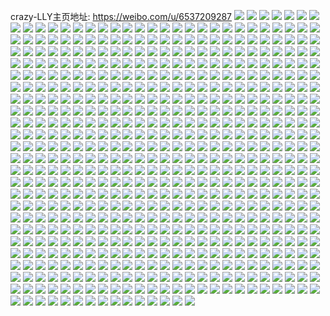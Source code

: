 crazy-LLY主页地址: https://weibo.com/u/6537209287 
![](https://wx4.sinaimg.cn/mw2000/0078psLtly1h8oh6zk3elj30u0140nas.jpg) 
![](https://wx4.sinaimg.cn/mw2000/0078psLtly1h8juodh611j3340340nph.jpg) 
![](https://wx4.sinaimg.cn/mw2000/0078psLtly1h8jupx2n4uj3340340u11.jpg) 
![](https://wx4.sinaimg.cn/mw2000/0078psLtly1h8juq86mkfj33403404qu.jpg) 
![](https://wx4.sinaimg.cn/mw2000/0078psLtly1h8jumfnzp6j33403401l2.jpg) 
![](https://wx4.sinaimg.cn/mw2000/0078psLtly1h8juq3m9xoj3340340e85.jpg) 
![](https://wx4.sinaimg.cn/mw2000/0078psLtly1h8juqcgt2bj32801o04qr.jpg) 
![](https://wx4.sinaimg.cn/mw2000/0078psLtly1h8juqgei5rj32801o04qr.jpg) 
![](https://wx4.sinaimg.cn/mw2000/0078psLtly1h8juqiqszwj31o0280x6q.jpg) 
![](https://wx4.sinaimg.cn/mw2000/0078psLtly1h8juql7s2qj31o0280npf.jpg) 
![](https://wx4.sinaimg.cn/mw2000/0078psLtly1h8juqlrm6fj30zo256ds8.jpg) 
![](https://wx4.sinaimg.cn/mw2000/0078psLtly1h8jfzvejz0j3340340u0y.jpg) 
![](https://wx4.sinaimg.cn/mw2000/0078psLtly1h8ex01qp75j33402c01kz.jpg) 
![](https://wx4.sinaimg.cn/mw2000/0078psLtly1h8ex0im0sfj33402c0u0z.jpg) 
![](https://wx4.sinaimg.cn/mw2000/0078psLtly1h8ex0qv8qkj32h335s4qr.jpg) 
![](https://wx4.sinaimg.cn/mw2000/0078psLtly1h8ex0zvnt3j32c0340x6t.jpg) 
![](https://wx4.sinaimg.cn/mw2000/0078psLtly1h8ex13hsgjj33402c07wk.jpg) 
![](https://wx4.sinaimg.cn/mw2000/0078psLtly1h8ex17qm9nj33402c04qs.jpg) 
![](https://wx4.sinaimg.cn/mw2000/0078psLtly1h85w8q8babj33402c0x6u.jpg) 
![](https://wx4.sinaimg.cn/mw2000/0078psLtly1h85w8sjncjj33402c07wo.jpg) 
![](https://wx4.sinaimg.cn/mw2000/0078psLtly1h85w8ueek9j31o0280npf.jpg) 
![](https://wx4.sinaimg.cn/mw2000/0078psLtly1h85w8oalf3j31o02807wk.jpg) 
![](https://wx4.sinaimg.cn/mw2000/0078psLtly1h85w8vtg9dj31o02804qs.jpg) 
![](https://wx4.sinaimg.cn/mw2000/0078psLtly1h85w8xuicsj33403401l2.jpg) 
![](https://wx4.sinaimg.cn/mw2000/0078psLtly1h85w9rzk27j32c03407wn.jpg) 
![](https://wx4.sinaimg.cn/mw2000/0078psLtly1h85wa9u7psj33402c0hdx.jpg) 
![](https://wx4.sinaimg.cn/mw2000/0078psLtly1h85wa7r6u5j32c0340e87.jpg) 
![](https://wx4.sinaimg.cn/mw2000/0078psLtly1h7le27sdu7j32c0340npi.jpg) 
![](https://wx4.sinaimg.cn/mw2000/0078psLtly1h7le25a6yxj32c0340kjq.jpg) 
![](https://wx4.sinaimg.cn/mw2000/0078psLtly1h7le4jvu4uj33402c0npi.jpg) 
![](https://wx4.sinaimg.cn/mw2000/0078psLtly1h7le2czqilj32c0340npi.jpg) 
![](https://wx4.sinaimg.cn/mw2000/0078psLtly1h7le44dujgj31o0280kjm.jpg) 
![](https://wx4.sinaimg.cn/mw2000/0078psLtly1h7le46xvk3j31o0280hdu.jpg) 
![](https://wx4.sinaimg.cn/mw2000/0078psLtly1h7le42lssoj32c0340qv5.jpg) 
![](https://wx4.sinaimg.cn/mw2000/0078psLtly1h7le482zwnj31o0280000.jpg) 
![](https://wx4.sinaimg.cn/mw2000/0078psLtly1h7le49c69wj31o0280x6p.jpg) 
![](https://wx4.sinaimg.cn/mw2000/0078psLtly1h7le4ai4kmj31o02804qq.jpg) 
![](https://wx4.sinaimg.cn/mw2000/0078psLtly1h7le414aznj32c03407wj.jpg) 
![](https://wx4.sinaimg.cn/mw2000/0078psLtly1h7le4bju74j32c03404qr.jpg) 
![](https://wx4.sinaimg.cn/mw2000/0078psLtly1h79tpm91lij32c0340nhh.jpg) 
![](https://wx4.sinaimg.cn/mw2000/0078psLtly1h79tpo6uiej32c03404pg.jpg) 
![](https://wx4.sinaimg.cn/mw2000/0078psLtly1h79tpqbvopj32c0340x6s.jpg) 
![](https://wx4.sinaimg.cn/mw2000/0078psLtly1h79tpkcd5qj32c03407u2.jpg) 
![](https://wx4.sinaimg.cn/mw2000/0078psLtly1h79tps6hr1j32c0340ww3.jpg) 
![](https://wx4.sinaimg.cn/mw2000/0078psLtly1h79tpti82oj32c03407wi.jpg) 
![](https://wx4.sinaimg.cn/mw2000/0078psLtly1h6pvk4962dj335s23ux6v.jpg) 
![](https://wx4.sinaimg.cn/mw2000/0078psLtly1h6pvk7nw6lj32801o016u.jpg) 
![](https://wx4.sinaimg.cn/mw2000/0078psLtly1h6pvkc0gd3j33432c0e81.jpg) 
![](https://wx4.sinaimg.cn/mw2000/0078psLtly1h6pvkfnggzj33402bxqv7.jpg) 
![](https://wx4.sinaimg.cn/mw2000/0078psLtly1h6pvkikhlyj31o0280qv6.jpg) 
![](https://wx4.sinaimg.cn/mw2000/0078psLtly1h6pvkpbrbsj335s23u1l4.jpg) 
![](https://wx4.sinaimg.cn/mw2000/0078psLtly1h6pvksvexvj31o0280hdv.jpg) 
![](https://wx4.sinaimg.cn/mw2000/0078psLtly1h6pvjxzhshj31o0280b29.jpg) 
![](https://wx4.sinaimg.cn/mw2000/0078psLtly1h6pvkvti08j31o02807wh.jpg) 
![](https://wx4.sinaimg.cn/mw2000/0078psLtly1h6pvll5v14j323v35sx6t.jpg) 
![](https://wx4.sinaimg.cn/mw2000/0078psLtly1h6pvlqoo06j32c0340hdt.jpg) 
![](https://wx4.sinaimg.cn/mw2000/0078psLtly1h6pvmjw7foj334022nu0x.jpg) 
![](https://wx4.sinaimg.cn/mw2000/0078psLtly1h6pvmoy6tfj323u35s4qt.jpg) 
![](https://wx4.sinaimg.cn/mw2000/0078psLtly1h6pvmvqgq5j323v35su13.jpg) 
![](https://wx4.sinaimg.cn/mw2000/0078psLtly1h6pvn2nfnvj322o340qva.jpg) 
![](https://wx4.sinaimg.cn/mw2000/0078psLtly1h6oos2reh9j31o0280b29.jpg) 
![](https://wx4.sinaimg.cn/mw2000/0078psLtly1h6ooskzz4bj31o0280npd.jpg) 
![](https://wx4.sinaimg.cn/mw2000/0078psLtly1h6oosnf7erj31o0280e82.jpg) 
![](https://wx4.sinaimg.cn/mw2000/0078psLtly1h6oosp495yj31o0280e81.jpg) 
![](https://wx4.sinaimg.cn/mw2000/0078psLtly1h6oot24ceyj33402c01l0.jpg) 
![](https://wx4.sinaimg.cn/mw2000/0078psLtly1h6oot50ll1j32c0340npe.jpg) 
![](https://wx4.sinaimg.cn/mw2000/0078psLtly1h6ootc10hhj31o0280hdu.jpg) 
![](https://wx4.sinaimg.cn/mw2000/0078psLtly1h6oou1af7oj32c0340kjm.jpg) 
![](https://wx4.sinaimg.cn/mw2000/0078psLtly1h6ooudvgttj32c03404qp.jpg) 
![](https://wx4.sinaimg.cn/mw2000/0078psLtly1h6oouq3ggmj32pp340u10.jpg) 
![](https://wx4.sinaimg.cn/mw2000/0078psLtly1h6oous7ig7j32pp340qv6.jpg) 
![](https://wx4.sinaimg.cn/mw2000/0078psLtgy1h69ypt9uepj33402c0e81.jpg) 
![](https://wx4.sinaimg.cn/mw2000/0078psLtgy1h69ypwdd66j30u0140dri.jpg) 
![](https://wx4.sinaimg.cn/mw2000/0078psLtgy1h69ypr4yxyj33402c0do4.jpg) 
![](https://wx4.sinaimg.cn/mw2000/0078psLtgy1h69yp6vg7vj31ju27wacf.jpg) 
![](https://wx4.sinaimg.cn/mw2000/0078psLtgy1h68s7cqo0yj31o0280u0x.jpg) 
![](https://wx4.sinaimg.cn/mw2000/0078psLtgy1h68s7nx3esj32d51rwkjs.jpg) 
![](https://wx4.sinaimg.cn/mw2000/0078psLtly1h57bfsd22dj31o0280u0x.jpg) 
![](https://wx4.sinaimg.cn/mw2000/0078psLtly1h57bfv09lmj32ca3407wj.jpg) 
![](https://wx4.sinaimg.cn/mw2000/0078psLtly1h51wrxa2s6j31ls27x7wi.jpg) 
![](https://wx4.sinaimg.cn/mw2000/0078psLtly1h51wryz6qoj31o0280hdu.jpg) 
![](https://wx4.sinaimg.cn/mw2000/0078psLtly1h51ws0u6exj31o0280npe.jpg) 
![](https://wx4.sinaimg.cn/mw2000/0078psLtly1h51ws2th2bj31o0280e82.jpg) 
![](https://wx4.sinaimg.cn/mw2000/0078psLtly1h4w4h54r3tj32c0340x6r.jpg) 
![](https://wx4.sinaimg.cn/mw2000/0078psLtly1h4w4hg9591j32c0340u0y.jpg) 
![](https://wx4.sinaimg.cn/mw2000/0078psLtly1h4lbco412zj31o029kb2a.jpg) 
![](https://wx4.sinaimg.cn/mw2000/0078psLtly1h46bsj2ir6j31qn2804qq.jpg) 
![](https://wx4.sinaimg.cn/mw2000/0078psLtly1h3zhun09eqj33492c0hdv.jpg) 
![](https://wx4.sinaimg.cn/mw2000/0078psLtly1h2slcecktij3340340b2d.jpg) 
![](https://wx4.sinaimg.cn/mw2000/0078psLtly1h2slcfj45lj33403407wk.jpg) 
![](https://wx4.sinaimg.cn/mw2000/0078psLtly1h2slchjxo5j31o0280b2a.jpg) 
![](https://wx4.sinaimg.cn/mw2000/0078psLtly1h2hfqob653j32c0340kjo.jpg) 
![](https://wx4.sinaimg.cn/mw2000/0078psLtly1h2hfqmve42j31o0280kjn.jpg) 
![](https://wx4.sinaimg.cn/mw2000/0078psLtly1h2hfqplgawj33402c07wk.jpg) 
![](https://wx4.sinaimg.cn/mw2000/0078psLtly1h2hfqr8camj32c0340u11.jpg) 
![](https://wx4.sinaimg.cn/mw2000/0078psLtly1h2hfqkomofj31o02804qr.jpg) 
![](https://wx4.sinaimg.cn/mw2000/0078psLtly1h2hfqsu1mqj32c03404qt.jpg) 
![](https://wx4.sinaimg.cn/mw2000/0078psLtly1h2hfqvh84qj33402c0u10.jpg) 
![](https://wx4.sinaimg.cn/mw2000/0078psLtly1h2hfqwz24tj32c03407wm.jpg) 
![](https://wx4.sinaimg.cn/mw2000/0078psLtly1h2hfqy9tcij32c0340npg.jpg) 
![](https://wx4.sinaimg.cn/mw2000/0078psLtly1h2hfr0fttuj33402c0u11.jpg) 
![](https://wx4.sinaimg.cn/mw2000/0078psLtly1h2hfr2myk7j33402c0e84.jpg) 
![](https://wx4.sinaimg.cn/mw2000/0078psLtly1h2hfr3oo0uj32c03404qr.jpg) 
![](https://wx4.sinaimg.cn/mw2000/0078psLtly1h2hfr4f0cwj32c03404qq.jpg) 
![](https://wx4.sinaimg.cn/mw2000/0078psLtly1h1rud3g8yaj32c0340kjm.jpg) 
![](https://wx4.sinaimg.cn/mw2000/0078psLtly1h1rud0yjgij32dc35shdu.jpg) 
![](https://wx4.sinaimg.cn/mw2000/0078psLtly1h1rud5hf1mj326u2s5hdu.jpg) 
![](https://wx4.sinaimg.cn/mw2000/0078psLtly1h1rudlcj9yj31o02801l0.jpg) 
![](https://wx4.sinaimg.cn/mw2000/0078psLtly1h1rudu8nzkj31o0280kjm.jpg) 
![](https://wx4.sinaimg.cn/mw2000/0078psLtly1h1rue06de4j33402c0e82.jpg) 
![](https://wx4.sinaimg.cn/mw2000/0078psLtly1h1iqzi62flj333z2bz7wm.jpg) 
![](https://wx4.sinaimg.cn/mw2000/0078psLtly1h1irmjc71qj31fd256hdt.jpg) 
![](https://wx4.sinaimg.cn/mw2000/0078psLtly1h1irmkmn8bj31o02801ky.jpg) 
![](https://wx4.sinaimg.cn/mw2000/0078psLtly1h1irmig5hrj32dc35skjo.jpg) 
![](https://wx4.sinaimg.cn/mw2000/0078psLtly1h1isetseqxj31o0280hdt.jpg) 
![](https://wx4.sinaimg.cn/mw2000/0078psLtly1h1iseubh00j31o0280e81.jpg) 
![](https://wx4.sinaimg.cn/mw2000/0078psLtly1h1hn04nwagj33402c0npf.jpg) 
![](https://wx4.sinaimg.cn/mw2000/0078psLtly1h1hn03la3ij31hc0u0dzi.jpg) 
![](https://wx4.sinaimg.cn/mw2000/0078psLtly1h1hn02v9n2j33402c0kjm.jpg) 
![](https://wx4.sinaimg.cn/mw2000/0078psLtly1h1a9faowwyj33402c04qr.jpg) 
![](https://wx4.sinaimg.cn/mw2000/0078psLtly1h1a9f3he6oj33402c0x6q.jpg) 
![](https://wx4.sinaimg.cn/mw2000/0078psLtly1h1a9f4ws8fj32c0340x6q.jpg) 
![](https://wx4.sinaimg.cn/mw2000/0078psLtly1h1a9f6pkydj33402c0npf.jpg) 
![](https://wx4.sinaimg.cn/mw2000/0078psLtly1h1a9gxpw9ej31o0280e81.jpg) 
![](https://wx4.sinaimg.cn/mw2000/0078psLtly1h1a9f83eosj33402c01kz.jpg) 
![](https://wx4.sinaimg.cn/mw2000/0078psLtly1h1a9f9b10pj33402c04qq.jpg) 
![](https://wx4.sinaimg.cn/mw2000/0078psLtly1h1a9fc68ncj31o0280u0x.jpg) 
![](https://wx4.sinaimg.cn/mw2000/0078psLtly1h0t6bdnunsj33402c0u0x.jpg) 
![](https://wx4.sinaimg.cn/mw2000/0078psLtly1h0olikwqvtj32c03401ky.jpg) 
![](https://wx4.sinaimg.cn/mw2000/0078psLtly1h0oliml6q6j31o0280npd.jpg) 
![](https://wx4.sinaimg.cn/mw2000/0078psLtly1h0oliob6rzj33402c0kjp.jpg) 
![](https://wx4.sinaimg.cn/mw2000/0078psLtly1h0olipghbwj31o02801ky.jpg) 
![](https://wx4.sinaimg.cn/mw2000/0078psLtly1h04l5h47ioj31o02807wi.jpg) 
![](https://wx4.sinaimg.cn/mw2000/0078psLtly1h04l8f3yxqj31o02807wi.jpg) 
![](https://wx4.sinaimg.cn/mw2000/0078psLtly1gzr5m4d0ltj32c0340b29.jpg) 
![](https://wx4.sinaimg.cn/mw2000/0078psLtly1gzr5m4vdmbj32qo1d8dzo.jpg) 
![](https://wx4.sinaimg.cn/mw2000/0078psLtly1gzr5m754ogj3280280x6s.jpg) 
![](https://wx4.sinaimg.cn/mw2000/0078psLtly1gzr5m9wyk2j31o02801kz.jpg) 
![](https://wx4.sinaimg.cn/mw2000/0078psLtly1gzr5mb263uj32c0340hdv.jpg) 
![](https://wx4.sinaimg.cn/mw2000/0078psLtly1gzm89p87hij31xs280u0x.jpg) 
![](https://wx4.sinaimg.cn/mw2000/0078psLtly1gzm89ngpb0j31o0280hdt.jpg) 
![](https://wx4.sinaimg.cn/mw2000/0078psLtly1gyhtzqkpydj30zv1wk7p0.jpg) 
![](https://wx4.sinaimg.cn/mw2000/0078psLtly1gyhtzr9p6wj31i0280kir.jpg) 
![](https://wx4.sinaimg.cn/mw2000/0078psLtly1gyhtzrwdssj31o02807wh.jpg) 
![](https://wx4.sinaimg.cn/mw2000/0078psLtly1gyhtzpr6gij31j2280quy.jpg) 
![](https://wx4.sinaimg.cn/mw2000/0078psLtly1gyhtzt6pb4j31jq27z1kx.jpg) 
![](https://wx4.sinaimg.cn/mw2000/0078psLtly1gyhtzts5w7j31o0280gz3.jpg) 
![](https://wx4.sinaimg.cn/mw2000/0078psLtly1gyhtzudke8j31o02807hf.jpg) 
![](https://wx4.sinaimg.cn/mw2000/0078psLtly1gyhtzut10wj31jx27ztno.jpg) 
![](https://wx4.sinaimg.cn/mw2000/0078psLtly1gyhtzv55qpj31391b0jyc.jpg) 
![](https://wx4.sinaimg.cn/mw2000/0078psLtly1gy7ke1xyu2j30u02a8qgu.jpg) 
![](https://wx4.sinaimg.cn/mw2000/0078psLtly1gy7ke2ez23j31400u0n3l.jpg) 
![](https://wx4.sinaimg.cn/mw2000/0078psLtly1gy7kf9mckaj31sx0u0drq.jpg) 
![](https://wx4.sinaimg.cn/mw2000/0078psLtly1gy7kg585vtj30u01904b5.jpg) 
![](https://wx4.sinaimg.cn/mw2000/0078psLtly1gy7kg4nl56j31sx0u0gxk.jpg) 
![](https://wx4.sinaimg.cn/mw2000/0078psLtly1gy6o1fd5d2j30u01404az.jpg) 
![](https://wx4.sinaimg.cn/mw2000/0078psLtly1gy6o1a3e4lj30u01sxtkg.jpg) 
![](https://wx4.sinaimg.cn/mw2000/0078psLtly1gy6o1b98nwj30u01szn7m.jpg) 
![](https://wx4.sinaimg.cn/mw2000/0078psLtly1gy6o1c8s0yj30u0140tls.jpg) 
![](https://wx4.sinaimg.cn/mw2000/0078psLtly1gy6o1cvo7qj30u0140467.jpg) 
![](https://wx4.sinaimg.cn/mw2000/0078psLtly1gy6o153q19j30u0140gut.jpg) 
![](https://wx4.sinaimg.cn/mw2000/0078psLtly1gy6o1dc89nj30u0140n8r.jpg) 
![](https://wx4.sinaimg.cn/mw2000/0078psLtly1gy6o1droy3j31hc0u0tip.jpg) 
![](https://wx4.sinaimg.cn/mw2000/0078psLtly1gy6o1eeryrj30u0140447.jpg) 
![](https://wx4.sinaimg.cn/mw2000/0078psLtly1gy3vlrs1e5j31d82yi1kx.jpg) 
![](https://wx4.sinaimg.cn/mw2000/0078psLtly1gy3vlwelcbj333z2bze85.jpg) 
![](https://wx4.sinaimg.cn/mw2000/0078psLtly1gxxbud2l5vj30u01sxtkq.jpg) 
![](https://wx4.sinaimg.cn/mw2000/0078psLtly1gxxbucgfm2j30u01sxtkp.jpg) 
![](https://wx4.sinaimg.cn/mw2000/0078psLtly1gxsc80r7n7j30u00u0q8x.jpg) 
![](https://wx4.sinaimg.cn/mw2000/0078psLtly1gxonp91yayj30u013rgtu.jpg) 
![](https://wx4.sinaimg.cn/mw2000/0078psLtly1gxonpltwafj30u00u0wj8.jpg) 
![](https://wx4.sinaimg.cn/mw2000/0078psLtly1gxaak0uq12j31d82yinmk.jpg) 
![](https://wx4.sinaimg.cn/mw2000/0078psLtly1gxaatgz9coj32yi2yinpe.jpg) 
![](https://wx4.sinaimg.cn/mw2000/0078psLtly1gxaalqai7pj33403407wk.jpg) 
![](https://wx4.sinaimg.cn/mw2000/0078psLtly1gxaaki9dfwj31d82yi1kx.jpg) 
![](https://wx4.sinaimg.cn/mw2000/0078psLtly1gxaav8osz3j32yi1d8b29.jpg) 
![](https://wx4.sinaimg.cn/mw2000/0078psLtly1gxaaoxphfzj3340340hdw.jpg) 
![](https://wx4.sinaimg.cn/mw2000/0078psLtly1gxaakkpg73j31o0280e81.jpg) 
![](https://wx4.sinaimg.cn/mw2000/0078psLtly1gxaap8a2sdj31o02801kx.jpg) 
![](https://wx4.sinaimg.cn/mw2000/0078psLtly1gxaawtzaduj32j635sqv7.jpg) 
![](https://wx4.sinaimg.cn/mw2000/0078psLtly1gxaakxibjrj31o02804qp.jpg) 
![](https://wx4.sinaimg.cn/mw2000/0078psLtly1gxaap4493rj31o02804qp.jpg) 
![](https://wx4.sinaimg.cn/mw2000/0078psLtly1gxack3rxfej3340340e84.jpg) 
![](https://wx4.sinaimg.cn/mw2000/0078psLtly1gx5rcj0zi4j32802801ky.jpg) 
![](https://wx4.sinaimg.cn/mw2000/0078psLtly1gx5rcm7u9yj3280280qv5.jpg) 
![](https://wx4.sinaimg.cn/mw2000/0078psLtly1gx5rcx2zx1j31o0280u0y.jpg) 
![](https://wx4.sinaimg.cn/mw2000/0078psLtly1gx5rc9aqnwj3280280b2a.jpg) 
![](https://wx4.sinaimg.cn/mw2000/0078psLtly1gx5rd2m79tj31w02iokjm.jpg) 
![](https://wx4.sinaimg.cn/mw2000/0078psLtly1gx5rd5ffbij325p25pb29.jpg) 
![](https://wx4.sinaimg.cn/mw2000/0078psLtly1gwlzex24eoj33402c0qva.jpg) 
![](https://wx4.sinaimg.cn/mw2000/0078psLtly1gwlzfazxb1j32c0340x6u.jpg) 
![](https://wx4.sinaimg.cn/mw2000/0078psLtly1gwlzfhud7aj32yo1o0e84.jpg) 
![](https://wx4.sinaimg.cn/mw2000/0078psLtly1gwlzfq44d6j329i2lq7wj.jpg) 
![](https://wx4.sinaimg.cn/mw2000/0078psLtly1gwlzen0as7j31o0280qv7.jpg) 
![](https://wx4.sinaimg.cn/mw2000/0078psLtly1gwlzfyh4xfj31o0280npe.jpg) 
![](https://wx4.sinaimg.cn/mw2000/0078psLtly1gwlzg6d3gfj31o02801ky.jpg) 
![](https://wx4.sinaimg.cn/mw2000/0078psLtly1gwlzgct8v4j31o0280kjm.jpg) 
![](https://wx4.sinaimg.cn/mw2000/0078psLtly1gwlzgjp2dkj31o0280e82.jpg) 
![](https://wx4.sinaimg.cn/mw2000/0078psLtly1gwlzh7b4vij31lw257kjo.jpg) 
![](https://wx4.sinaimg.cn/mw2000/0078psLtly1gwlzh26w7rj31lq24znpg.jpg) 
![](https://wx4.sinaimg.cn/mw2000/0078psLtly1gwkt6y036pj33402c07wk.jpg) 
![](https://wx4.sinaimg.cn/mw2000/0078psLtly1gwkt6jx5n8j33402c0npf.jpg) 
![](https://wx4.sinaimg.cn/mw2000/0078psLtly1gwkt7w882xj33402c07wk.jpg) 
![](https://wx4.sinaimg.cn/mw2000/0078psLtly1gwkt8borskj31o0280hdu.jpg) 
![](https://wx4.sinaimg.cn/mw2000/0078psLtly1gwkt8olhrqj31d82yib2b.jpg) 
![](https://wx4.sinaimg.cn/mw2000/0078psLtly1gwkt9tzziuj31o023pu0x.jpg) 
![](https://wx4.sinaimg.cn/mw2000/0078psLtly1gwkt9opj1sj31nz280qv5.jpg) 
![](https://wx4.sinaimg.cn/mw2000/0078psLtly1gwkt9530hxj32802yox6t.jpg) 
![](https://wx4.sinaimg.cn/mw2000/0078psLtly1gwkt9jf3amj32802yox6t.jpg) 
![](https://wx4.sinaimg.cn/mw2000/0078psLtly1gwjm1m314mj31o0280kjm.jpg) 
![](https://wx4.sinaimg.cn/mw2000/0078psLtly1gwjm24iteij31o0280x6u.jpg) 
![](https://wx4.sinaimg.cn/mw2000/0078psLtly1gwjm2hl7maj31o0280x6u.jpg) 
![](https://wx4.sinaimg.cn/mw2000/0078psLtly1gwjm1epiojj31o0280kjm.jpg) 
![](https://wx4.sinaimg.cn/mw2000/0078psLtly1gwi4fwmywmj32c02qi7wi.jpg) 
![](https://wx4.sinaimg.cn/mw2000/0078psLtly1gwi4fsixfqj32c0340qv6.jpg) 
![](https://wx4.sinaimg.cn/mw2000/0078psLtly1gwi4g9v8cfj3340340e85.jpg) 
![](https://wx4.sinaimg.cn/mw2000/0078psLtly1gwi4gulg73j31401401ga.jpg) 
![](https://wx4.sinaimg.cn/mw2000/0078psLtly1gwi4gn51h4j3340340kjo.jpg) 
![](https://wx4.sinaimg.cn/mw2000/0078psLtly1gwi4gt9k32j3340340kjn.jpg) 
![](https://wx4.sinaimg.cn/mw2000/0078psLtly1gwh41jl3h2j33402c0npi.jpg) 
![](https://wx4.sinaimg.cn/mw2000/0078psLtly1gwh41rucycj33402c0hdx.jpg) 
![](https://wx4.sinaimg.cn/mw2000/0078psLtly1gwh41vjr9yj33402c0b2e.jpg) 
![](https://wx4.sinaimg.cn/mw2000/0078psLtly1gwh49y6wxyj32c0340x6t.jpg) 
![](https://wx4.sinaimg.cn/mw2000/0078psLtly1gwh4a6tkeoj32bc334npg.jpg) 
![](https://wx4.sinaimg.cn/mw2000/0078psLtly1gwh4bf5ufuj31o0281x6r.jpg) 
![](https://wx4.sinaimg.cn/mw2000/0078psLtly1gvwatvc8ydj31oy280hdu.jpg) 
![](https://wx4.sinaimg.cn/mw2000/0078psLtly1gvwatx4900j31o02i14qq.jpg) 
![](https://wx4.sinaimg.cn/mw2000/0078psLtly1gvwau01bn3j31o02i51kz.jpg) 
![](https://wx4.sinaimg.cn/mw2000/0078psLtly1gvwau1on7gj31o0280x6p.jpg) 
![](https://wx4.sinaimg.cn/mw2000/0078psLtly1gvmxtwz7qdj6280280b2a02.jpg) 
![](https://wx4.sinaimg.cn/mw2000/0078psLtly1gud71e4nirj63402c0b2a02.jpg) 
![](https://wx4.sinaimg.cn/mw2000/0078psLtly1gu01eljlf7j31sc2ds7wi.jpg) 
![](https://wx4.sinaimg.cn/mw2000/0078psLtly1gu01i2cgboj32c03407wj.jpg) 
![](https://wx4.sinaimg.cn/mw2000/0078psLtly1gtu4yj34jjj30u0140dsr.jpg) 
![](https://wx4.sinaimg.cn/mw2000/0078psLtly1gtu4y30epij30u0140157.jpg) 
![](https://wx4.sinaimg.cn/mw2000/0078psLtly1gtu4wyan3cj30u0140tkd.jpg) 
![](https://wx4.sinaimg.cn/mw2000/0078psLtly1gtu4xix9mqj30u0140n9n.jpg) 
![](https://wx4.sinaimg.cn/mw2000/0078psLtly1gtu4yaq93ej30u0140k5l.jpg) 
![](https://wx4.sinaimg.cn/mw2000/0078psLtly1gtu4wjfdngj30u01407hr.jpg) 
![](https://wx4.sinaimg.cn/mw2000/0078psLtly1gtqrmu98fgj3280280npd.jpg) 
![](https://wx4.sinaimg.cn/mw2000/0078psLtly1gtgrl2oz6zj322o0yib29.jpg) 
![](https://wx4.sinaimg.cn/mw2000/0078psLtly1gtgrl8ahsyj322o0yinpd.jpg) 
![](https://wx4.sinaimg.cn/mw2000/0078psLtly1gtgrlpksbbj322o0yihdu.jpg) 
![](https://wx4.sinaimg.cn/mw2000/0078psLtly1gtf21fpyduj31a40mm1kx.jpg) 
![](https://wx4.sinaimg.cn/mw2000/0078psLtly1gtf21g6v1pj31dm0oe4iw.jpg) 
![](https://wx4.sinaimg.cn/mw2000/0078psLtly1gtf22djwfyj316i0p5duj.jpg) 
![](https://wx4.sinaimg.cn/mw2000/0078psLtly1gsbvp6jv6hj32c0340npd.jpg) 
![](https://wx4.sinaimg.cn/mw2000/0078psLtly1gsbvpfyrwwj32bc334b2a.jpg) 
![](https://wx4.sinaimg.cn/mw2000/0078psLtly1gsbvpce9zjj32c0340kjm.jpg) 
![](https://wx4.sinaimg.cn/mw2000/0078psLtly1gsbvpoa4lhj32c0340e82.jpg) 
![](https://wx4.sinaimg.cn/mw2000/0078psLtly1gsbvpjpwq2j32c0340e82.jpg) 
![](https://wx4.sinaimg.cn/mw2000/0078psLtly1gsbvps5ft4j32c0340e82.jpg) 
![](https://wx4.sinaimg.cn/mw2000/0078psLtly1gry1v7w5cdj31o02804qp.jpg) 
![](https://wx4.sinaimg.cn/mw2000/0078psLtly1gqfhybl44zj31u0280hdw.jpg) 
![](https://wx4.sinaimg.cn/mw2000/0078psLtly1gqfhyc86oqj30yf1s0tmt.jpg) 
![](https://wx4.sinaimg.cn/mw2000/0078psLtly1gpqjh8xjtsj33402c0x76.jpg) 
![](https://wx4.sinaimg.cn/mw2000/0078psLtly1gpqjgx6jnuj335s23unpi.jpg) 
![](https://wx4.sinaimg.cn/mw2000/0078psLtly1gpqjhdnbz6j335s23u4qw.jpg) 
![](https://wx4.sinaimg.cn/mw2000/0078psLtgy3gpfvgubj5wj31kw16oe83.jpg) 
![](https://wx4.sinaimg.cn/mw2000/0078psLtgy3gpfvgtitk9j31kw16o4qs.jpg) 
![](https://wx4.sinaimg.cn/mw2000/0078psLtgy3gpfvgsn7vnj31kw16o1kz.jpg) 
![](https://wx4.sinaimg.cn/mw2000/0078psLtgy3gpfvgu9uppj31kw16o7wk.jpg) 
![](https://wx4.sinaimg.cn/mw2000/0078psLtgy3gpfvgxl3hoj31kw16okjn.jpg) 
![](https://wx4.sinaimg.cn/mw2000/0078psLtgy3gpfvgv8fc2j31kw16onpe.jpg) 
![](https://wx4.sinaimg.cn/mw2000/0078psLtgy1gpdf7gaeeyj32c0340u0z.jpg) 
![](https://wx4.sinaimg.cn/mw2000/0078psLtgy1gpdf7l32ccj33402c0e83.jpg) 
![](https://wx4.sinaimg.cn/mw2000/0078psLtgy1gpdf7p4pxlj31o0280b2a.jpg) 
![](https://wx4.sinaimg.cn/mw2000/0078psLtgy1gpdf7bmtrqj33402c0npe.jpg) 
![](https://wx4.sinaimg.cn/mw2000/0078psLtgy1gpdf7tcotkj32c035ukjp.jpg) 
![](https://wx4.sinaimg.cn/mw2000/0078psLtgy1gpdf867zkaj32c0340b2n.jpg) 
![](https://wx4.sinaimg.cn/mw2000/0078psLtly1gom0oo114mj31o02801ky.jpg) 
![](https://wx4.sinaimg.cn/mw2000/0078psLtly1gom0omnv74j31o0280u0x.jpg) 
![](https://wx4.sinaimg.cn/mw2000/0078psLtly1gom0oppigwj31o0280e82.jpg) 
![](https://wx4.sinaimg.cn/mw2000/0078psLtly1gom0or24b0j31o02801ky.jpg) 
![](https://wx4.sinaimg.cn/mw2000/0078psLtly1gocgd6vkkej324t280hdu.jpg) 
![](https://wx4.sinaimg.cn/mw2000/0078psLtly1gocgd5ng89j324t2807wi.jpg) 
![](https://wx4.sinaimg.cn/mw2000/0078psLtly1gocgdbi9mnj324t280kjm.jpg) 
![](https://wx4.sinaimg.cn/mw2000/0078psLtly1gnqirvsejej33402c0b29.jpg) 
![](https://wx4.sinaimg.cn/mw2000/0078psLtly1gnqiry3m3cj31o0280e82.jpg) 
![](https://wx4.sinaimg.cn/mw2000/0078psLtly1gnqis1ijf5j31o0280hdu.jpg) 
![](https://wx4.sinaimg.cn/mw2000/0078psLtly1gn98qep913j33402c0b29.jpg) 
![](https://wx4.sinaimg.cn/mw2000/0078psLtly1gn98qgi1goj32c0340qv6.jpg) 
![](https://wx4.sinaimg.cn/mw2000/0078psLtly1gn3caomsxzj335s23ue82.jpg) 
![](https://wx4.sinaimg.cn/mw2000/0078psLtly1gn3capw8qzj33402c0b2b.jpg) 
![](https://wx4.sinaimg.cn/mw2000/0078psLtly1gn3cao1wl6j33401r0kjl.jpg) 
![](https://wx4.sinaimg.cn/mw2000/0078psLtly1gn3caqmwknj33401r0qv5.jpg) 
![](https://wx4.sinaimg.cn/mw2000/0078psLtly1gn3carai1ij33402c0npe.jpg) 
![](https://wx4.sinaimg.cn/mw2000/0078psLtly1gn3caruxzaj31o0280u0x.jpg) 
![](https://wx4.sinaimg.cn/mw2000/0078psLtly1gmdyopabu7j31o02801kx.jpg) 
![](https://wx4.sinaimg.cn/mw2000/0078psLtly1gmdyoo7riaj31o0280b2a.jpg) 
![](https://wx4.sinaimg.cn/mw2000/0078psLtly1gmdyoq4hoij31lo280b2a.jpg) 
![](https://wx4.sinaimg.cn/mw2000/0078psLtly1gm82b6agrhj31o02801kx.jpg) 
![](https://wx4.sinaimg.cn/mw2000/0078psLtly1gm82b99qigj31o02yox6p.jpg) 
![](https://wx4.sinaimg.cn/mw2000/0078psLtly1gm82baodpwj3280280b2a.jpg) 
![](https://wx4.sinaimg.cn/mw2000/0078psLtly1gm82bsh6l1j335s1rwx6p.jpg) 
![](https://wx4.sinaimg.cn/mw2000/0078psLtly1gm4vt6o5foj30ag0aqgmf.jpg) 
![](https://wx4.sinaimg.cn/mw2000/0078psLtly1gm2iz6oy6mj30xj1cf4dz.jpg) 
![](https://wx4.sinaimg.cn/mw2000/0078psLtly1glta85zk86j31qb2q9e81.jpg) 
![](https://wx4.sinaimg.cn/mw2000/0078psLtly1glta87krf8j32c03407wh.jpg) 
![](https://wx4.sinaimg.cn/mw2000/0078psLtly1glta8al0qwj31o0280x6p.jpg) 
![](https://wx4.sinaimg.cn/mw2000/0078psLtly1glta8bu79vj31o02801ky.jpg) 
![](https://wx4.sinaimg.cn/mw2000/0078psLtly1glta8cw2jvj31o0280x6p.jpg) 
![](https://wx4.sinaimg.cn/mw2000/0078psLtly1glta8drfktj31o0280u0x.jpg) 
![](https://wx4.sinaimg.cn/mw2000/0078psLtly1glta8el96gj31o0280npd.jpg) 
![](https://wx4.sinaimg.cn/mw2000/0078psLtly1glta96c0arj33402c0kjl.jpg) 
![](https://wx4.sinaimg.cn/mw2000/0078psLtgy1gliz0zxm4dj31o01o0b29.jpg) 
![](https://wx4.sinaimg.cn/mw2000/0078psLtgy1gliz0usuk1j33401xy7wh.jpg) 
![](https://wx4.sinaimg.cn/mw2000/0078psLtgy1gliz0yqq01j31o01o07wh.jpg) 
![](https://wx4.sinaimg.cn/mw2000/0078psLtgy1gliz10wnfxj31o01o07wh.jpg) 
![](https://wx4.sinaimg.cn/mw2000/0078psLtgy1gliz0xgbe3j31o02804qp.jpg) 
![](https://wx4.sinaimg.cn/mw2000/0078psLtgy1gliz1cwzbkj31o01o04qp.jpg) 
![](https://wx4.sinaimg.cn/mw2000/0078psLtgy1gl8awt5yy9j32c03401l0.jpg) 
![](https://wx4.sinaimg.cn/mw2000/0078psLtgy1gl8awuechgj32c0318hdu.jpg) 
![](https://wx4.sinaimg.cn/mw2000/0078psLtgy1gl8awwxziuj33402c0hdt.jpg) 
![](https://wx4.sinaimg.cn/mw2000/0078psLtgy1gl8awz75caj31z22m6kjl.jpg) 
![](https://wx4.sinaimg.cn/mw2000/0078psLtly1gkwm0q1m04j31o0280u0x.jpg) 
![](https://wx4.sinaimg.cn/mw2000/0078psLtly1gkwm0umt8cj31kq1y2b29.jpg) 
![](https://wx4.sinaimg.cn/mw2000/0078psLtly1gkwm1yvy1dj33402c0u10.jpg) 
![](https://wx4.sinaimg.cn/mw2000/0078psLtly1gkwm110zrej32c0340u0y.jpg) 
![](https://wx4.sinaimg.cn/mw2000/0078psLtly1gkwm15sasaj32c0340npe.jpg) 
![](https://wx4.sinaimg.cn/mw2000/0078psLtly1gkwm1luk7oj31o02807wi.jpg) 
![](https://wx4.sinaimg.cn/mw2000/0078psLtly1gkwm1gg615j32c0340e83.jpg) 
![](https://wx4.sinaimg.cn/mw2000/0078psLtly1gip3mnzjr4j31o01o0e81.jpg) 
![](https://wx4.sinaimg.cn/mw2000/0078psLtly1gip3mpzit9j31o01o0u0x.jpg) 
![](https://wx4.sinaimg.cn/mw2000/0078psLtly1gip3moox8lj31o01o07wh.jpg) 
![](https://wx4.sinaimg.cn/mw2000/0078psLtly1gip3ms2chyj31o01o0b29.jpg) 
![](https://wx4.sinaimg.cn/mw2000/0078psLtly1gip3mqvszkj31o01o04qp.jpg) 
![](https://wx4.sinaimg.cn/mw2000/0078psLtly1gip3mthme6j33402c0hdu.jpg) 
![](https://wx4.sinaimg.cn/mw2000/0078psLtly1gip3nrdnvuj31o01o0u0x.jpg) 
![](https://wx4.sinaimg.cn/mw2000/0078psLtly1gip3n87ywwj33402c01kz.jpg) 
![](https://wx4.sinaimg.cn/mw2000/0078psLtly1gip3nq5soej31o01o0u0x.jpg) 
![](https://wx4.sinaimg.cn/mw2000/0078psLtly1gig4hx8cvcj31o01o0qv5.jpg) 
![](https://wx4.sinaimg.cn/mw2000/0078psLtly1gig4hzry5uj31d71kbkjl.jpg) 
![](https://wx4.sinaimg.cn/mw2000/0078psLtly1gig4i0doqpj30u00u0te1.jpg) 
![](https://wx4.sinaimg.cn/mw2000/0078psLtly1gig4inva4gj30u0140107.jpg) 
![](https://wx4.sinaimg.cn/mw2000/0078psLtly1giexdz1g80j32c0340npd.jpg) 
![](https://wx4.sinaimg.cn/mw2000/0078psLtly1giexe0oa7rj31o01o0tsp.jpg) 
![](https://wx4.sinaimg.cn/mw2000/0078psLtly1giexe2xqzdj31o01o01kx.jpg) 
![](https://wx4.sinaimg.cn/mw2000/0078psLtly1gidnz712ybj32x326tx6q.jpg) 
![](https://wx4.sinaimg.cn/mw2000/0078psLtly1gidnznwadwj33402c0x6r.jpg) 
![](https://wx4.sinaimg.cn/mw2000/0078psLtly1gidnzzlzqpj33402c07wj.jpg) 
![](https://wx4.sinaimg.cn/mw2000/0078psLtly1gidnyw0jhgj33402c04qs.jpg) 
![](https://wx4.sinaimg.cn/mw2000/0078psLtly1ghzg4kfn2gj32c0340qv5.jpg) 
![](https://wx4.sinaimg.cn/mw2000/0078psLtly1ghihqinfh7j31941o0npd.jpg) 
![](https://wx4.sinaimg.cn/mw2000/0078psLtly1gfz2usp7wgj31o01o01ky.jpg) 
![](https://wx4.sinaimg.cn/mw2000/0078psLtly1gfz2unc8hrj31o01o0kjl.jpg) 
![](https://wx4.sinaimg.cn/mw2000/0078psLtly1gfz2uoounfj31o01o0b2a.jpg) 
![](https://wx4.sinaimg.cn/mw2000/0078psLtly1gfz2upznhsj31ks2u24qr.jpg) 
![](https://wx4.sinaimg.cn/mw2000/0078psLtly1gfz2urd1svj32c0340b2b.jpg) 
![](https://wx4.sinaimg.cn/mw2000/0078psLtly1gfz2v6958xj31ik2y6e81.jpg) 
![](https://wx4.sinaimg.cn/mw2000/0078psLtgy1geow9i1mecj30z01ma7wh.jpg) 
![](https://wx4.sinaimg.cn/mw2000/0078psLtly1ge7gf3juzwj32c0340qv6.jpg) 
![](https://wx4.sinaimg.cn/mw2000/0078psLtly1ge0k776v6pj32wo26j7wj.jpg) 
![](https://wx4.sinaimg.cn/mw2000/0078psLtgy1gdzetpo8epj33402c0hdu.jpg) 
![](https://wx4.sinaimg.cn/mw2000/0078psLtly1gdukoddxe0j31b11ls4qp.jpg) 
![](https://wx4.sinaimg.cn/mw2000/0078psLtgy1gd1mgn7z54j32c0340e83.jpg) 
![](https://wx4.sinaimg.cn/mw2000/0078psLtgy1gd1mgozvwgj32c0340npf.jpg) 
![](https://wx4.sinaimg.cn/mw2000/0078psLtgy1gd1mgswy6hj32c0340x6s.jpg) 
![](https://wx4.sinaimg.cn/mw2000/0078psLtgy1gd1mgv55irj32c03404qs.jpg) 
![](https://wx4.sinaimg.cn/mw2000/0078psLtgy1gbhedv4nrij30yi22oamc.jpg) 
![](https://wx4.sinaimg.cn/mw2000/0078psLtgy1gbgsm37rqzj33402c0u0y.jpg) 
![](https://wx4.sinaimg.cn/mw2000/0078psLtgy1gbey8o0hp3j30ee0d340n.jpg) 
![](https://wx4.sinaimg.cn/mw2000/0078psLtgy1gbbcmwhmecj31sc2dskjq.jpg) 
![](https://wx4.sinaimg.cn/mw2000/0078psLtgy1gbbcn62ee1j33402c0npf.jpg) 
![](https://wx4.sinaimg.cn/mw2000/0078psLtgy1gbbcnf527xj33402c0x6q.jpg) 
![](https://wx4.sinaimg.cn/mw2000/0078psLtgy1gbbcnv6p75j33402c0hdu.jpg) 
![](https://wx4.sinaimg.cn/mw2000/0078psLtgy1gbbcnm9wq3j33402c0npd.jpg) 
![](https://wx4.sinaimg.cn/mw2000/0078psLtgy1gbbcmefaxuj33402c0kjm.jpg) 
![](https://wx4.sinaimg.cn/mw2000/0078psLtly1gbagareq6mj30u0140dl8.jpg) 
![](https://wx4.sinaimg.cn/mw2000/0078psLtgy1gazj1abprnj314w154tol.jpg) 
![](https://wx4.sinaimg.cn/mw2000/0078psLtgy1gazj19jaqdj32c025fu0x.jpg) 
![](https://wx4.sinaimg.cn/mw2000/0078psLtly1g8hc04ttg9j31sc1sc4qt.jpg) 
![](https://wx4.sinaimg.cn/mw2000/0078psLtly1g8hc01o1k5j32c0340x6p.jpg) 
![](https://wx4.sinaimg.cn/mw2000/0078psLtgy1g8hc06f9ccj32c0340u0x.jpg) 
![](https://wx4.sinaimg.cn/mw2000/0078psLtgy1g8hc07prktj32c0340qv6.jpg) 
![](https://wx4.sinaimg.cn/mw2000/0078psLtgy1g8hc08kqd4j33402c0u0x.jpg) 
![](https://wx4.sinaimg.cn/mw2000/0078psLtgy1g8hc09kvvij33402c01ky.jpg) 
![](https://wx4.sinaimg.cn/mw2000/0078psLtgy1g8hc0b09lkj33402c07wj.jpg) 
![](https://wx4.sinaimg.cn/mw2000/0078psLtgy1g8hc0cdrcdj32c03407wj.jpg) 
![](https://wx4.sinaimg.cn/mw2000/0078psLtgy1g8hc0ici44j32c0340b2b.jpg) 
![](https://wx4.sinaimg.cn/mw2000/0078psLtgy1g7zbplx8y6j31sc2dshdy.jpg) 
![](https://wx4.sinaimg.cn/mw2000/0078psLtgy1g7v7me5sbuj30go0ffjtz.jpg) 
![](https://wx4.sinaimg.cn/mw2000/0078psLtly1g7n41qyg1ij31400u0k6e.jpg) 
![](https://wx4.sinaimg.cn/mw2000/0078psLtly1g7n41rnp7qj30u01404e7.jpg) 
![](https://wx4.sinaimg.cn/mw2000/0078psLtly1g7n41th34vj31400u019f.jpg) 
![](https://wx4.sinaimg.cn/mw2000/0078psLtly1g7n41uxdegj30u0140k9s.jpg) 
![](https://wx4.sinaimg.cn/mw2000/0078psLtly1g7n41pv607j31400u0h1k.jpg) 
![](https://wx4.sinaimg.cn/mw2000/0078psLtly1g7n41vowkpj31400u0gy5.jpg) 
![](https://wx4.sinaimg.cn/mw2000/0078psLtly1g7n41w0rulj30u0140qc7.jpg) 
![](https://wx4.sinaimg.cn/mw2000/0078psLtly1g7n41wfmbmj30u0140do3.jpg) 
![](https://wx4.sinaimg.cn/mw2000/0078psLtly1g7n41wvmphj31400u0am5.jpg) 
![](https://wx4.sinaimg.cn/mw2000/0078psLtly1g7la9irzi7j30u00u07e2.jpg) 
![](https://wx4.sinaimg.cn/mw2000/0078psLtly1g7la9ln9y8j30u01hcnk8.jpg) 
![](https://wx4.sinaimg.cn/mw2000/0078psLtly1g78jgvwfxmj30u00u0jxk.jpg) 
![](https://wx4.sinaimg.cn/mw2000/0078psLtly1g78jgwkzjrj30u0140ahk.jpg) 
![](https://wx4.sinaimg.cn/mw2000/0078psLtly1g78jgxhz87j30u0142nii.jpg) 
![](https://wx4.sinaimg.cn/mw2000/0078psLtly1g78jh3n3tzj319z0u04iw.jpg) 
![](https://wx4.sinaimg.cn/mw2000/0078psLtly1g76yy2ni8wj30u0140alu.jpg) 
![](https://wx4.sinaimg.cn/mw2000/0078psLtly1g6x18fad24j30u00u0gqn.jpg) 
![](https://wx4.sinaimg.cn/mw2000/0078psLtly1g6wi90dkm8j306o06o0sr.jpg) 
![](https://wx4.sinaimg.cn/mw2000/0078psLtgy1g6vyntl5hlj31sc1schdw.jpg) 
![](https://wx4.sinaimg.cn/mw2000/0078psLtly1g6vpl8go91j30u01sy1l3.jpg) 
![](https://wx4.sinaimg.cn/mw2000/0078psLtly1g6orvxigm5j30u00u0qbm.jpg) 
![](https://wx4.sinaimg.cn/mw2000/0078psLtly1g61frid6dvj30u01gkqb2.jpg) 
![](https://wx4.sinaimg.cn/mw2000/0078psLtly1g61frir408j30u01l4n6e.jpg) 
![](https://wx4.sinaimg.cn/mw2000/0078psLtly1g61frj2rhqj30u01gqwmy.jpg) 
![](https://wx4.sinaimg.cn/mw2000/0078psLtly1g61frjirtlj30u0140gvn.jpg) 
![](https://wx4.sinaimg.cn/mw2000/0078psLtly1g61fri258uj30u0140n6g.jpg) 
![](https://wx4.sinaimg.cn/mw2000/0078psLtly1g61frjst2mj30u014eagx.jpg) 
![](https://wx4.sinaimg.cn/mw2000/0078psLtly1g5vzv6oddqj30hs0hsmz6.jpg) 
![](https://wx4.sinaimg.cn/mw2000/0078psLtly1g5vzv6ait2j30hs0hsjth.jpg) 
![](https://wx4.sinaimg.cn/mw2000/0078psLtly1g5vzv714roj30hs0hstat.jpg) 
![](https://wx4.sinaimg.cn/mw2000/0078psLtly1g5nuk1cagoj32c0340e82.jpg) 
![](https://wx4.sinaimg.cn/mw2000/0078psLtly1g5nuk4l90cj33402c07wh.jpg) 
![](https://wx4.sinaimg.cn/mw2000/0078psLtly1g5nuk8mpuoj32c0340qv6.jpg) 
![](https://wx4.sinaimg.cn/mw2000/0078psLtly1g5nukafebbj32c0340qv5.jpg) 
![](https://wx4.sinaimg.cn/mw2000/0078psLtly1g5nujxn450j33402c0x6q.jpg) 
![](https://wx4.sinaimg.cn/mw2000/0078psLtly1g5nukbpybrj33402c0qt9.jpg) 
![](https://wx4.sinaimg.cn/mw2000/0078psLtly1g5nukevokzj30ru4dohdu.jpg) 
![](https://wx4.sinaimg.cn/mw2000/0078psLtly1g5nukfotnsj31ho1zkb29.jpg) 
![](https://wx4.sinaimg.cn/mw2000/0078psLtly1g5nukl8yl9j32c0340e82.jpg) 
![](https://wx4.sinaimg.cn/mw2000/0078psLtgy1g4tjob5xu9j30u01dg7cf.jpg) 
![](https://wx4.sinaimg.cn/mw2000/0078psLtly1g4j282ae8aj30pv7ps7wj.jpg) 
![](https://wx4.sinaimg.cn/mw2000/0078psLtly1g4j283b1plj30r87pshdu.jpg) 
![](https://wx4.sinaimg.cn/mw2000/0078psLtly1g4j283ro3xj31400u07dj.jpg) 
![](https://wx4.sinaimg.cn/mw2000/0078psLtly1g4j283xa4oj31400u0dli.jpg) 
![](https://wx4.sinaimg.cn/mw2000/0078psLtly1g4i0g7tdqhj31sg1sckjq.jpg) 
![](https://wx4.sinaimg.cn/mw2000/0078psLtly1g4i0gdfyn8j32c0340e82.jpg) 
![](https://wx4.sinaimg.cn/mw2000/0078psLtly1g4i0geuk22j32c03401kz.jpg) 
![](https://wx4.sinaimg.cn/mw2000/0078psLtly1g4i0ggld85j32c0340b2b.jpg) 
![](https://wx4.sinaimg.cn/mw2000/0078psLtly1g4i0givfilj32c0340npf.jpg) 
![](https://wx4.sinaimg.cn/mw2000/0078psLtly1g4i0gktu0dj30u0140wk5.jpg) 
![](https://wx4.sinaimg.cn/mw2000/0078psLtly1g4i0gl4uitj31400u041e.jpg) 
![](https://wx4.sinaimg.cn/mw2000/0078psLtly1g4i0gts4vmj32402tcx6r.jpg) 
![](https://wx4.sinaimg.cn/mw2000/0078psLtly1g4i0gjiynmj33402c0nbp.jpg) 
![](https://wx4.sinaimg.cn/mw2000/0078psLtly1g48h9hm3uzj32c0340qpy.jpg) 
![](https://wx4.sinaimg.cn/mw2000/0078psLtly1g3mjjnnzcij32c02c0e82.jpg) 
![](https://wx4.sinaimg.cn/mw2000/0078psLtly1g3lqs1m6zaj32c02c07wh.jpg) 
![](https://wx4.sinaimg.cn/mw2000/0078psLtgy1g3b9tk6wybj31sg1scu0z.jpg) 
![](https://wx4.sinaimg.cn/mw2000/0078psLtly1g355y875rwj32c0340qn1.jpg) 
![](https://wx4.sinaimg.cn/mw2000/0078psLtly1g35623bs5nj32c03407n7.jpg) 
![](https://wx4.sinaimg.cn/mw2000/006aaJ0fgy1fu99i6wcbpj30j10i8qd8.jpg) 
![](https://wx4.sinaimg.cn/mw2000/0078psLtgy1g2fagjvl93j32c0340x6p.jpg) 
![](https://wx4.sinaimg.cn/mw2000/0078psLtly1g2c9g7rhm0j32c03404mw.jpg) 
![](https://wx4.sinaimg.cn/mw2000/0078psLtly1g299zcg3wyj327u1o0e5s.jpg) 
![](https://wx4.sinaimg.cn/mw2000/0078psLtly1g299zgzvmxj327u1o01gq.jpg) 
![](https://wx4.sinaimg.cn/mw2000/0078psLtly1g299zhmbjrj327u1o0x5o.jpg) 
![](https://wx4.sinaimg.cn/mw2000/0078psLtly1g299znayhdj31sg1scu10.jpg) 
![](https://wx4.sinaimg.cn/mw2000/0078psLtly1g1uehdmqc9j31sg1sc1l1.jpg) 
![](https://wx4.sinaimg.cn/mw2000/0078psLtly1g1uc0xztgtj30ru3lsnpd.jpg) 
![](https://wx4.sinaimg.cn/mw2000/0078psLtly1g1uehfuwifj30rs3u71ky.jpg) 
![](https://wx4.sinaimg.cn/mw2000/0078psLtly1g1uehhcdjvj30ru5o07wi.jpg) 
![](https://wx4.sinaimg.cn/mw2000/0078psLtly1g1uehadqpuj30ru5xcb2a.jpg) 
![](https://wx4.sinaimg.cn/mw2000/0078psLtly1g1uehi8789j30u014046o.jpg) 
![](https://wx4.sinaimg.cn/mw2000/0078psLtly1g1smaj21ysj30y20yfq78.jpg) 
![](https://wx4.sinaimg.cn/mw2000/0078psLtly1g1qavebvdbj30ah082jrz.jpg) 
![](https://wx4.sinaimg.cn/mw2000/0078psLtly1g1qavdu123j30tr1fqtrj.jpg) 
![](https://wx4.sinaimg.cn/mw2000/0078psLtly1g1qavfw5sgj30u01b2n77.jpg) 
![](https://wx4.sinaimg.cn/mw2000/0078psLtgy1g1f101jwooj30q40zqdqy.jpg) 
![](https://wx4.sinaimg.cn/mw2000/0078psLtgy1g1f1011vauj33402c0qv5.jpg) 
![](https://wx4.sinaimg.cn/mw2000/0078psLtgy1g1f102dssgj33402c07wi.jpg) 
![](https://wx4.sinaimg.cn/mw2000/0078psLtgy1g18g4vxqwhj32c0340hdt.jpg) 
![](https://wx4.sinaimg.cn/mw2000/0078psLtly1g0qs4nu8wnj31sg1scb2b.jpg) 
![](https://wx4.sinaimg.cn/mw2000/0078psLtly1g0qseffp7xj31sg1sce84.jpg) 
![](https://wx4.sinaimg.cn/mw2000/0078psLtly1g0qs4j2bi3j31sg1scqv7.jpg) 
![](https://wx4.sinaimg.cn/mw2000/0078psLtly1g0ltul9c04j30he0hewje.jpg) 
![](https://wx4.sinaimg.cn/mw2000/0078psLtly1g0k3h4bo3cj32c02c01kz.jpg) 
![](https://wx4.sinaimg.cn/mw2000/0078psLtly1g0k3h62sg0j31w02iohdv.jpg) 
![](https://wx4.sinaimg.cn/mw2000/0078psLtly1g0k3hh9qk4j32io1w0b2b.jpg) 
![](https://wx4.sinaimg.cn/mw2000/0078psLtly1g0k3ha4t18j32c0340npd.jpg) 
![](https://wx4.sinaimg.cn/mw2000/0078psLtly1g0k3h8m915j31sg1sc4qr.jpg) 
![](https://wx4.sinaimg.cn/mw2000/0078psLtly1g0k3h2q2u0j31sg1schdw.jpg) 
![](https://wx4.sinaimg.cn/mw2000/0078psLtgy1g0cyo09w8gj32c0340qv5.jpg) 
![](https://wx4.sinaimg.cn/mw2000/0078psLtly1g04nmelpj9j32c0340kjl.jpg) 
![](https://wx4.sinaimg.cn/mw2000/0078psLtly1g04nmfpou8j32c0340qv5.jpg) 
![](https://wx4.sinaimg.cn/mw2000/0078psLtly1g04nmh1hh5j32c03401ky.jpg) 
![](https://wx4.sinaimg.cn/mw2000/0078psLtly1g04nmikj4vj32c0340qv5.jpg) 
![](https://wx4.sinaimg.cn/mw2000/0078psLtly1g03me44a3oj31o02yob2h.jpg) 
![](https://wx4.sinaimg.cn/mw2000/0078psLtgy1fznvldp9eaj33402c04qp.jpg) 
![](https://wx4.sinaimg.cn/mw2000/0078psLtgy1fznvlfrr7nj32c03407wi.jpg) 
![](https://wx4.sinaimg.cn/mw2000/0078psLtgy1fznvlbutgkj32c03401kx.jpg) 
![](https://wx4.sinaimg.cn/mw2000/0078psLtgy1fzgckm1dgpj327q340qv6.jpg) 
![](https://wx4.sinaimg.cn/mw2000/0078psLtly1fyscpzne5pj30qo1bfajo.jpg) 
![](https://wx4.sinaimg.cn/mw2000/0078psLtgy1fynb3pw3boj31o02you11.jpg) 
![](https://wx4.sinaimg.cn/mw2000/0078psLtgy1fynb3r51szj31hc0u0arm.jpg) 
![](https://wx4.sinaimg.cn/mw2000/0078psLtgy1fynb3tysfhj31o02you10.jpg) 
![](https://wx4.sinaimg.cn/mw2000/0078psLtgy1fyi6rgtd24j32802yob2i.jpg) 
![](https://wx4.sinaimg.cn/mw2000/0078psLtgy1fyi6ryy1j3j32yo280npm.jpg) 
![](https://wx4.sinaimg.cn/mw2000/0078psLtgy1fyi6rpl6o2j32802yo4qy.jpg) 
![](https://wx4.sinaimg.cn/mw2000/0078psLtgy1fyi6ra0o5oj32802you15.jpg) 
![](https://wx4.sinaimg.cn/mw2000/0078psLtgy1fxx1fmp19yj32c0340b2a.jpg) 
![](https://wx4.sinaimg.cn/mw2000/0078psLtgy1fxx1foc8x6j33402c0u0x.jpg) 
![](https://wx4.sinaimg.cn/mw2000/0078psLtgy1fxx1i6yldij33402c0x6p.jpg) 
![](https://wx4.sinaimg.cn/mw2000/0078psLtgy1fxx1gxgmarj32c03407wi.jpg) 
![](https://wx4.sinaimg.cn/mw2000/0078psLtgy1fxx1gvk7yrj32c0340b2a.jpg) 
![](https://wx4.sinaimg.cn/mw2000/0078psLtgy1fxx1hi5h9gj32c0340b2a.jpg) 
![](https://wx4.sinaimg.cn/mw2000/0078psLtgy1fxx1hl49kbj32c0340e82.jpg) 
![](https://wx4.sinaimg.cn/mw2000/0078psLtgy1fxx1iy2w1aj32c0340b2a.jpg) 
![](https://wx4.sinaimg.cn/mw2000/0078psLtgy1fxx1joq559j32c0340x6p.jpg) 
![](https://wx4.sinaimg.cn/mw2000/0078psLtgy1fxpsec3icaj32c0340u0x.jpg) 
![](https://wx4.sinaimg.cn/mw2000/0078psLtgy1fxpsehb4gpj32c0340x6p.jpg) 
![](https://wx4.sinaimg.cn/mw2000/0078psLtgy1fxpsdszv0qj33402c01ky.jpg) 
![](https://wx4.sinaimg.cn/mw2000/0078psLtgy1fxpsejvrntj32c0340hdt.jpg) 
![](https://wx4.sinaimg.cn/mw2000/0078psLtgy1fxnkhakwwhj30qo0zk0z4.jpg) 
![](https://wx4.sinaimg.cn/mw2000/0078psLtgy1fxkc33to9xj30qo1bfgsc.jpg) 
![](https://wx4.sinaimg.cn/mw2000/0078psLtgy1fxkc32vni9j30qo1bftgq.jpg) 
![](https://wx4.sinaimg.cn/mw2000/0078psLtgy1fxieb5oz0kj31hc0u0792.jpg) 
![](https://wx4.sinaimg.cn/mw2000/0078psLtgy1fxieb6491nj31hc0u0jvk.jpg) 
![](https://wx4.sinaimg.cn/mw2000/0078psLtgy1fxieba11fdj32c0340npg.jpg) 
![](https://wx4.sinaimg.cn/mw2000/0078psLtgy1fxiebcscwuj32c0340hdw.jpg) 
![](https://wx4.sinaimg.cn/mw2000/0078psLtgy1fxiebfcjxaj32c0340kjn.jpg) 
![](https://wx4.sinaimg.cn/mw2000/0078psLtgy1fxiebhlg76j30hu41mu0z.jpg) 
![](https://wx4.sinaimg.cn/mw2000/0078psLtgy1fxiebk54jnj30hu3dunpe.jpg) 
![](https://wx4.sinaimg.cn/mw2000/0078psLtgy1fxiebnwdgpj31o02yonph.jpg) 
![](https://wx4.sinaimg.cn/mw2000/0078psLtgy1fxhyfgbmzqj32c03407wh.jpg) 
![](https://wx4.sinaimg.cn/mw2000/0078psLtgy1fxg19evrpoj33402c0x6p.jpg) 
![](https://wx4.sinaimg.cn/mw2000/0078psLtgy1fxb35k8jr5j32ao328u0z.jpg) 
![](https://wx4.sinaimg.cn/mw2000/0078psLtgy1fxb39xutqnj31o02yoqv9.jpg) 
![](https://wx4.sinaimg.cn/mw2000/0078psLtgy1fxb35r6mtrj31o02yokjp.jpg) 
![](https://wx4.sinaimg.cn/mw2000/0078psLtgy1fxb35m73w0j32ao328npe.jpg) 
![](https://wx4.sinaimg.cn/mw2000/0078psLtgy1fx6n7g9837j32c0340hdu.jpg) 
![](https://wx4.sinaimg.cn/mw2000/0078psLtgy1fx5icbj5e7j33402c0e81.jpg) 
![](https://wx4.sinaimg.cn/mw2000/0078psLtgy1fx1kv9s32wj30av0c0gmx.jpg) 
![](https://wx4.sinaimg.cn/mw2000/0078psLtgy1fwzfg67tmzj32c0340e82.jpg) 
![](https://wx4.sinaimg.cn/mw2000/0078psLtgy1fwzfg3n4onj33402c07wh.jpg) 
![](https://wx4.sinaimg.cn/mw2000/0078psLtgy1fwzfg7g9onj32c0340kjl.jpg) 
![](https://wx4.sinaimg.cn/mw2000/0078psLtgy1fwzfg8rz1aj32c0340npd.jpg) 
![](https://wx4.sinaimg.cn/mw2000/0078psLtgy1fwymrlirf2j31o02yo1l1.jpg) 
![](https://wx4.sinaimg.cn/mw2000/0078psLtgy1fwymro22npj31o02yokjo.jpg) 
![](https://wx4.sinaimg.cn/mw2000/0078psLtgy1fwymrqn1tlj31o02yokjo.jpg) 
![](https://wx4.sinaimg.cn/mw2000/0078psLtgy1fwymricvoij31o02yox6s.jpg) 
![](https://wx4.sinaimg.cn/mw2000/0078psLtgy1fwqcg3dh68j32c0340kjl.jpg) 
![](https://wx4.sinaimg.cn/mw2000/0078psLtgy1fwhakxg3s7j33402c0b29.jpg) 
![](https://wx4.sinaimg.cn/mw2000/0078psLtgy1fwhal0v32fj33402c0hdt.jpg) 
![](https://wx4.sinaimg.cn/mw2000/0078psLtgy1fwhal3tljnj32c0340u0x.jpg) 
![](https://wx4.sinaimg.cn/mw2000/0078psLtgy1fwehdhcqkvj33402c0h9h.jpg) 
![](https://wx4.sinaimg.cn/mw2000/0078psLtgy1fwazkajfkbj30xc18g1ky.jpg) 
![](https://wx4.sinaimg.cn/mw2000/0078psLtgy1fw37aoev4zj31o02yonpg.jpg) 
![](https://wx4.sinaimg.cn/mw2000/0078psLtgy1fw37atd3p1j31o02yoe84.jpg) 
![](https://wx4.sinaimg.cn/mw2000/0078psLtgy1fw37b8dc5oj31o02yoqv8.jpg) 
![](https://wx4.sinaimg.cn/mw2000/0078psLtgy1fw37auw7z6j32c0340qr4.jpg) 
![](https://wx4.sinaimg.cn/mw2000/0078psLtgy1fw2ya3r6k8j32c0340x6p.jpg) 
![](https://wx4.sinaimg.cn/mw2000/0078psLtgy1fw0uy8oopxj31o02yoe87.jpg) 
![](https://wx4.sinaimg.cn/mw2000/0078psLtgy1fvyqpasb4lj32c03407wi.jpg) 
![](https://wx4.sinaimg.cn/mw2000/0078psLtgy1fvxnlrad8vj33402c0e84.jpg) 
![](https://wx4.sinaimg.cn/mw2000/0078psLtgy1fvxnlw16ybj30u01400w4.jpg) 
![](https://wx4.sinaimg.cn/mw2000/0078psLtgy1fvx75ua0hij33402c07u8.jpg) 
![](https://wx4.sinaimg.cn/mw2000/0078psLtgy1fvw8ipyqy6j31o02yox6v.jpg) 
![](https://wx4.sinaimg.cn/mw2000/0078psLtgy1fvw8it7gu5j32c0340b2f.jpg) 
![](https://wx4.sinaimg.cn/mw2000/0078psLtgy1fvw8ivvm0ij32c0340hdx.jpg) 
![](https://wx4.sinaimg.cn/mw2000/0078psLtgy1fvw8iywlz3j32c0340hdx.jpg) 
![](https://wx4.sinaimg.cn/mw2000/0078psLtgy1fvw8j1sokaj33402c07wl.jpg) 
![](https://wx4.sinaimg.cn/mw2000/0078psLtgy1fvw8j4a66wj32ao328b2c.jpg) 
![](https://wx4.sinaimg.cn/mw2000/0078psLtgy1fvw8j5y79lj33402c0x6p.jpg) 
![](https://wx4.sinaimg.cn/mw2000/0078psLtgy1fvw8j7pa76j33402c0u0x.jpg) 
![](https://wx4.sinaimg.cn/mw2000/0078psLtgy1fvw8im7d3tj33402c0kjq.jpg) 
![](https://wx4.sinaimg.cn/mw2000/0078psLtgy1fvu3ebm4f6j30yi1pckjl.jpg) 
![](https://wx4.sinaimg.cn/mw2000/0078psLtgy1fvrxxnlrh9j31hc1z4u0x.jpg) 
![](https://wx4.sinaimg.cn/mw2000/0078psLtgy1fvrxxq8d6qj31hc1z4u0x.jpg) 
![](https://wx4.sinaimg.cn/mw2000/0078psLtgy1fvoe1sy7lrj32yo1o0e85.jpg) 
![](https://wx4.sinaimg.cn/mw2000/0078psLtgy1fvoe1pjsooj31o02804qp.jpg) 
![](https://wx4.sinaimg.cn/mw2000/0078psLtgy1fvoe1ya61sj31o02yokjp.jpg) 
![](https://wx4.sinaimg.cn/mw2000/0078psLtgy1fvoe22wijuj31o02yohdx.jpg) 
![](https://wx4.sinaimg.cn/mw2000/0078psLtgy1fvoe256kowj31o027vh5d.jpg) 
![](https://wx4.sinaimg.cn/mw2000/0078psLtgy1fvoe263usrj31o027v4fn.jpg) 
![](https://wx4.sinaimg.cn/mw2000/0078psLtgy1fvoe247y4lj31o027vhck.jpg) 
![](https://wx4.sinaimg.cn/mw2000/0078psLtgy1fvoe279n5qj31o027vqqb.jpg) 
![](https://wx4.sinaimg.cn/mw2000/0078psLtgy1fvoe2dyv6cj31kw1kw7t0.jpg) 
![](https://wx4.sinaimg.cn/mw2000/0078psLtgy1fvna74d0rrj31o027v1kx.jpg) 
![](https://wx4.sinaimg.cn/mw2000/0078psLtgy1fvdyqsjgycj31b31ybkjm.jpg) 
![](https://wx4.sinaimg.cn/mw2000/0078psLtgy1fuhnidaw06j30qo0zk7a3.jpg) 
![](https://wx4.sinaimg.cn/mw2000/0078psLtgy1fuhnidskugj30qo0zkdkf.jpg) 
![](https://wx4.sinaimg.cn/mw2000/0078psLtgy1fuhnie9d9pj30qo0zk78r.jpg) 
![](https://wx4.sinaimg.cn/mw2000/0078psLtgy1fuhnif4d7oj30qo0zkdk1.jpg) 
![](https://wx4.sinaimg.cn/mw2000/0078psLtgy1fuao9ke5jkj32c0340x6p.jpg) 
![](https://wx4.sinaimg.cn/mw2000/0078psLtgy1fu8a81lo2zj32c0340b29.jpg) 
![](https://wx4.sinaimg.cn/mw2000/0078psLtgy1ftecyaoxj6j31hc1z4qv5.jpg) 
![](https://wx4.sinaimg.cn/mw2000/0078psLtgy1ftecybn0efj31hc1z4qv5.jpg) 
![](https://wx4.sinaimg.cn/mw2000/0078psLtgy1ftecyczn3nj31hc1z4b2a.jpg) 
![](https://wx4.sinaimg.cn/mw2000/0078psLtgy1ftecyjiilnj31hc1z4npd.jpg) 
![](https://wx4.sinaimg.cn/mw2000/0078psLtgy1ftecyf1bu3j31hc1z47wh.jpg) 
![](https://wx4.sinaimg.cn/mw2000/0078psLtgy1ftecyfxzhyj31hc1z44qp.jpg) 
![](https://wx4.sinaimg.cn/mw2000/0078psLtgy1ftecyhfonij31z41hckjl.jpg) 
![](https://wx4.sinaimg.cn/mw2000/0078psLtgy1ftecyi5jtcj30u01404fy.jpg) 
![](https://wx4.sinaimg.cn/mw2000/0078psLtgy1ftecyion6ej31400u014b.jpg) 
![](https://wx4.sinaimg.cn/mw2000/0078psLtgy1ftcujj8eiwj30yi1pcx6f.jpg) 
![](https://wx4.sinaimg.cn/mw2000/0078psLtgy1ft8l5vv08cj33402c0e81.jpg) 
![](https://wx4.sinaimg.cn/mw2000/0078psLtgy1ft8l5ya7tbj33402c0qs5.jpg) 
![](https://wx4.sinaimg.cn/mw2000/0078psLtgy1ft71ue38z3j31o02yo7wl.jpg) 
![](https://wx4.sinaimg.cn/mw2000/0078psLtgy1ft71ubyck7j31o02yoqv8.jpg) 
![](https://wx4.sinaimg.cn/mw2000/0078psLtgy1ft71ugpfkrj31o02yox6s.jpg) 
![](https://wx4.sinaimg.cn/mw2000/0078psLtgy1ft71uj0lajj31o02yo1l1.jpg) 
![](https://wx4.sinaimg.cn/mw2000/0078psLtgy1ft1e9bhhljj32c0340qv6.jpg) 
![](https://wx4.sinaimg.cn/mw2000/0078psLtgy1ft1e9d0vd0j32c03401kz.jpg) 
![](https://wx4.sinaimg.cn/mw2000/0078psLtgy1ft1e99txjlj31o02yo1l2.jpg) 
![](https://wx4.sinaimg.cn/mw2000/0078psLtgy1ft1e9ejjzhj32c0340kjl.jpg) 
![](https://wx4.sinaimg.cn/mw2000/0078psLtgy1fsx115gq74j32c0340u0x.jpg) 
